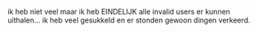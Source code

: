 ik heb niet veel maar ik heb EINDELIJK alle invalid users er kunnen uithalen... ik heb veel gesukkeld en er stonden gewoon dingen verkeerd. 
